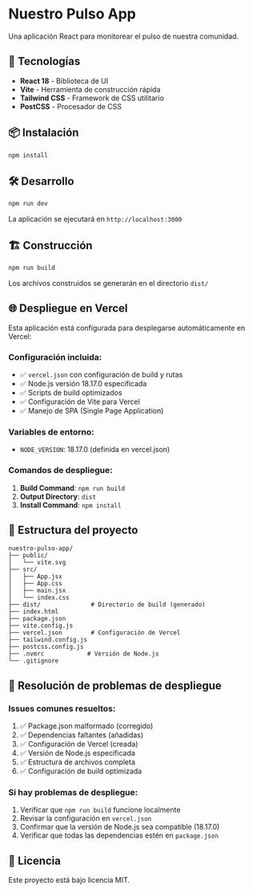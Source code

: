 # Nuestro Pulso App

Una aplicación React para monitorear el pulso de nuestra comunidad.

## 🚀 Tecnologías

- **React 18** - Biblioteca de UI
- **Vite** - Herramienta de construcción rápida
- **Tailwind CSS** - Framework de CSS utilitario
- **PostCSS** - Procesador de CSS

## 📦 Instalación

```bash
npm install
```

## 🛠️ Desarrollo

```bash
npm run dev
```

La aplicación se ejecutará en `http://localhost:3000`

## 🏗️ Construcción

```bash
npm run build
```

Los archivos construidos se generarán en el directorio `dist/`

## 🌐 Despliegue en Vercel

Esta aplicación está configurada para desplegarse automáticamente en Vercel:

### Configuración incluida:
- ✅ `vercel.json` con configuración de build y rutas
- ✅ Node.js versión 18.17.0 especificada
- ✅ Scripts de build optimizados
- ✅ Configuración de Vite para Vercel
- ✅ Manejo de SPA (Single Page Application)

### Variables de entorno:
- `NODE_VERSION`: 18.17.0 (definida en vercel.json)

### Comandos de despliegue:
1. **Build Command**: `npm run build`
2. **Output Directory**: `dist`
3. **Install Command**: `npm install`

## 📁 Estructura del proyecto

```
nuestro-pulso-app/
├── public/
│   └── vite.svg
├── src/
│   ├── App.jsx
│   ├── App.css
│   ├── main.jsx
│   └── index.css
├── dist/              # Directorio de build (generado)
├── index.html
├── package.json
├── vite.config.js
├── vercel.json        # Configuración de Vercel
├── tailwind.config.js
├── postcss.config.js
├── .nvmrc            # Versión de Node.js
└── .gitignore
```

## 🔧 Resolución de problemas de despliegue

### Issues comunes resueltos:
1. ✅ Package.json malformado (corregido)
2. ✅ Dependencias faltantes (añadidas)
3. ✅ Configuración de Vercel (creada)
4. ✅ Versión de Node.js especificada
5. ✅ Estructura de archivos completa
6. ✅ Configuración de build optimizada

### Si hay problemas de despliegue:
1. Verificar que `npm run build` funcione localmente
2. Revisar la configuración en `vercel.json`
3. Confirmar que la versión de Node.js sea compatible (18.17.0)
4. Verificar que todas las dependencias estén en `package.json`

## 📝 Licencia

Este proyecto está bajo licencia MIT.